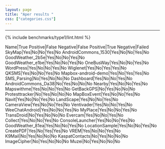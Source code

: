 ```yaml
---
layout: page
title: "Aper results "
css: ["categories.css"]
---
```



-----

{% include benchmarks/type1/lint.html %}

Name|True Positive|False Negative|False Positive|True Negative|Failed
SkyMap|Yes|No|No|Yes|No
AndroidCommons_1530|Yes|No|No|Yes|No
GoodWeather_2b5e|Yes|No|No|Yes|No
GoodWeather_e1be|Yes|No|No|Yes|No
OneBusWay|Yes|No|No|Yes|No
WordPress|Yes|No|No|Yes|No
Wiglenet|Yes|No|Yes|Yes|No
QKSMS|Yes|No|No|Yes|No
Mapbox-android-demo|Yes|No|Yes|Yes|No
SMS_Parsing|No|Yes|No|No|No
Dashboard|Yes|No|No|Yes|No
AndroidCommons_Da38|No|Yes|No|No|No
Nearby|Yes|No|No|Yes|No
Mapswithme|Yes|No|No|Yes|No
GetBackGPS|No|Yes|No|No|No
Protesttracker|No|Yes|No|No|No
MapBoxEvent|Yes|No|No|Yes|No
Navit|Yes|No|No|Yes|No
LandScape|Yes|No|No|Yes|No
CameraView|Yes|No|No|Yes|No
Ventivader|Yes|No|No|Yes|No
WeeChatAndroid|Yes|No|No|Yes|No
MyPlace|Yes|No|No|Yes|No
TransDroid|No|Yes|No|No|No
Evercam|Yes|No|No|Yes|No
Collect|Yes|No|No|Yes|No
ConsoleLauncher|Yes|No|No|Yes|No
GoodWeather_81ea|Yes|No|No|Yes|No
LocationSample|Yes|No|No|Yes|No
CreatePDF|Yes|No|Yes|Yes|No
VREM|Yes|No|No|Yes|No
K9Mail|No|Yes|No|No|No
KaspatContacts|No|Yes|No|No|No
ImageCipher|No|Yes|No|No|No
Muzei|No|Yes|No|No|No
